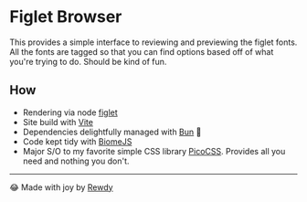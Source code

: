 # Figlet Browser

This provides a simple interface to reviewing and previewing the figlet fonts. All the fonts are tagged so that you can find options based off of what you're trying to do. Should be kind of fun.

## How

* Rendering via node [figlet](https://github.com/patorjk/figlet.js)
* Site build with [Vite](https://v2.vitejs.dev/)
* Dependencies delightfully managed with [Bun](https://bun.sh) 🥟
* Code kept tidy with [BiomeJS](https://biomejs.dev/)
* Major S/O to my favorite simple CSS library [PicoCSS](https://picocss.com/). Provides all you need and nothing you don't.

---

😂 Made with joy by [Rewdy](https://rewdy.lol)

